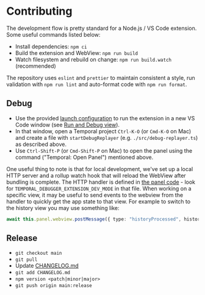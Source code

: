 # Contributing

The development flow is pretty standard for a Node.js / VS Code extension. Some useful commands listed below:

- Install dependencies: `npm ci`
- Build the extension and WebView: `npm run build`
- Watch filesystem and rebuild on change: `npm run build.watch` (recommended)

The repository uses `eslint` and `prettier` to maintain consistent a style, run validation with `npm run lint` and
auto-format code with `npm run format`.

## Debug

- Use the provided [launch configuration](./.vscode/launch.json) to run the extension in a new VS Code window (see [Run and Debug view](https://code.visualstudio.com/docs/editor/debugging#_run-and-debug-view)).
- In that window, open a Temporal project `Ctrl-K-O` (or `Cmd-K-O` on Mac) and create a file with `startDebugReplayer` (e.g. `./src/debug-replayer.ts`) as described above.
- Use `Ctrl-Shift-P` (or `Cmd-Shift-P` on Mac) to open the panel using the command ("Temporal: Open Panel") mentioned above.

One useful thing to note is that for local development, we've set up a local HTTP server and a rollup watch hook that
will reload the WebView after bundling is complete. The HTTP handler is defined in [the panel
code](./extension/src/panel.ts) - look for `TEMPORAL_DEBUGGER_EXTENSION_DEV_MODE` in that file. When working on a
specific view, it may be useful to send events to the webview from the handler to quickly get the app state to that
view. For example to switch to the history view you may use something like:

```ts
await this.panel.webview.postMessage({ type: "historyProcessed", history })
```

## Release

- `git checkout main`
- `git pull`
- Update [CHANGELOG.md](CHANGELOG.md)
- `git add CHANGELOG.md`
- `npm version <patch|minor|major>`
- `git push origin main:release`

